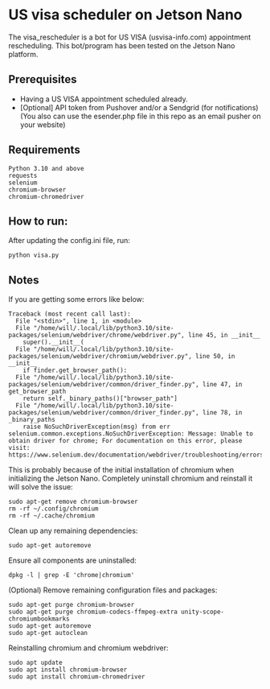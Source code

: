 # US visa scheduler on Jetson Nano
The visa_rescheduler is a bot for US VISA (usvisa-info.com) appointment rescheduling. This bot/program has been tested on the Jetson Nano platform.

## Prerequisites
- Having a US VISA appointment scheduled already.
- [Optional] API token from Pushover and/or a Sendgrid (for notifications)(You also can use the esender.php file in this repo as an email pusher on your website)

## Requirements
```
Python 3.10 and above
requests
selenium
chromium-browser
chromium-chromedriver
```
## How to run:
After updating the config.ini file, run:
```
python visa.py
```
## Notes
If you are getting some errors like below:
```
Traceback (most recent call last):
  File "<stdin>", line 1, in <module>
  File "/home/will/.local/lib/python3.10/site-packages/selenium/webdriver/chrome/webdriver.py", line 45, in __init__
    super().__init__(
  File "/home/will/.local/lib/python3.10/site-packages/selenium/webdriver/chromium/webdriver.py", line 50, in __init__
    if finder.get_browser_path():
  File "/home/will/.local/lib/python3.10/site-packages/selenium/webdriver/common/driver_finder.py", line 47, in get_browser_path
    return self._binary_paths()["browser_path"]
  File "/home/will/.local/lib/python3.10/site-packages/selenium/webdriver/common/driver_finder.py", line 78, in _binary_paths
    raise NoSuchDriverException(msg) from err
selenium.common.exceptions.NoSuchDriverException: Message: Unable to obtain driver for chrome; For documentation on this error, please visit: https://www.selenium.dev/documentation/webdriver/troubleshooting/errors/driver_location
```
This is probably because of the initial installation of chromium when initializing the Jetson Nano. Completely uninstall chromium and reinstall it will solve the issue:
```
sudo apt-get remove chromium-browser
rm -rf ~/.config/chromium
rm -rf ~/.cache/chromium
```
Clean up any remaining dependencies:
```
sudo apt-get autoremove
```
Ensure all components are uninstalled:
```
dpkg -l | grep -E 'chrome|chromium'
```
(Optional) Remove remaining configuration files and packages:
```
sudo apt-get purge chromium-browser
sudo apt-get purge chromium-codecs-ffmpeg-extra unity-scope-chromiumbookmarks
sudo apt-get autoremove
sudo apt-get autoclean
```
Reinstalling chromium and chromium webdriver:
```
sudo apt update
sudo apt install chromium-browser
sudo apt install chromium-chromedriver
```
